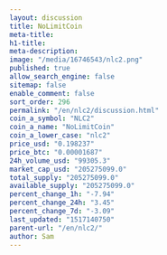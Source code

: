 ```yaml
---
layout: discussion
title: NoLimitCoin
meta-title: 
h1-title: 
meta-description: 
image: "/media/16746543/nlc2.png"
published: true
allow_search_engine: false
sitemap: false
enable_comment: false
sort_order: 296
permalink: "/en/nlc2/discussion.html"
coin_a_symbol: "NLC2"
coin_a_name: "NoLimitCoin"
coin_a_lower_case: "nlc2"
price_usd: "0.198237"
price_btc: "0.00001687"
24h_volume_usd: "99305.3"
market_cap_usd: "205275099.0"
total_supply: "205275099.0"
available_supply: "205275099.0"
percent_change_1h: "-7.94"
percent_change_24h: "3.45"
percent_change_7d: "-3.09"
last_updated: "1517140750"
parent-url: "/en/nlc2/"
author: Sam
---
```


